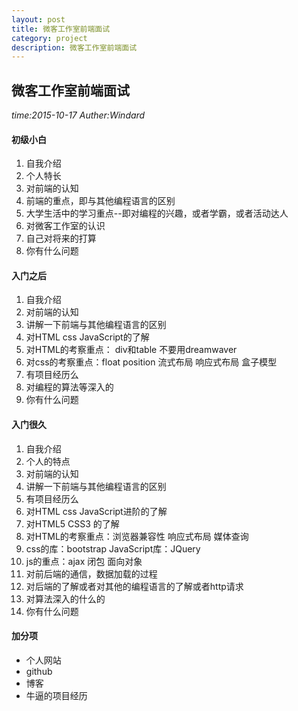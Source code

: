 ```yaml
---
layout: post
title: 微客工作室前端面试
category: project
description: 微客工作室前端面试
---
```


## 微客工作室前端面试

*time:2015-10-17*
*Auther:Windard*

#### 初级小白
1. 自我介绍
2. 个人特长
3. 对前端的认知
4. 前端的重点，即与其他编程语言的区别
3. 大学生活中的学习重点--即对编程的兴趣，或者学霸，或者活动达人
4. 对微客工作室的认识
4. 自己对将来的打算
5. 你有什么问题

#### 入门之后
1. 自我介绍
2. 对前端的认知
3. 讲解一下前端与其他编程语言的区别
2. 对HTML css JavaScript的了解
3. 对HTML的考察重点： div和table 不要用dreamwaver
4. 对css的考察重点：float position 流式布局 响应式布局 盒子模型
3. 有项目经历么
4. 对编程的算法等深入的
5. 你有什么问题

#### 入门很久
1. 自我介绍
2. 个人的特点
2. 对前端的认知
3. 讲解一下前端与其他编程语言的区别
4. 有项目经历么
2. 对HTML css JavaScript进阶的了解
3. 对HTML5 CSS3 的了解
3. 对HTML的考察重点：浏览器兼容性 响应式布局 媒体查询
3. css的库：bootstrap JavaScript库：JQuery
4. js的重点：ajax 闭包 面向对象
4. 对前后端的通信，数据加载的过程
4. 对后端的了解或者对其他的编程语言的了解或者http请求
5. 对算法深入的什么的
6. 你有什么问题

#### 加分项
- 个人网站
- github
- 博客
- 牛逼的项目经历